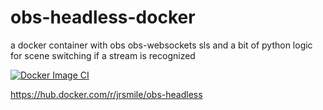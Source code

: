 # obs-headless-docker
a docker container with obs obs-websockets sls and a bit of python logic for scene switching if a stream is recognized

[![Docker Image CI](https://github.com/jrsmile/obs-headless-docker/actions/workflows/docker-image.yml/badge.svg)](https://github.com/jrsmile/obs-headless-docker/actions/workflows/docker-image.yml)

https://hub.docker.com/r/jrsmile/obs-headless
